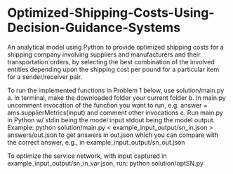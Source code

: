 # Optimized-Shipping-Costs-Using-Decision-Guidance-Systems
An analytical model using Python to provide optimized shipping costs for a shipping company involving suppliers and manufacturers and their transportation orders, by selecting the best combination of the involved entities depending upon the shipping cost per pound for a particular item for a sender/receiver pair.

 To run the implemented functions in Problem 1 below, use solution/main.py
a. In terminal, make the downloaded folder your current folder
b. In main.py uncomment invocation of the function you want to run, e.g.
answer = ams.supplierMetrics(input) and comment other invocations
c. Run main.py in Python w/ stdin being the model input stdout being the model output.
Example:
python solution/main.py < example_input_output/sn_in.json > answers/out.json to get answers in out.json which you can compare with the correct answer, e.g., in example_input_output/sn_out.json


To optimize the service network, with input captured in
example_input_output/sn_in_var.json, run: python solution/optSN.py
